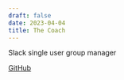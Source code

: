 ```yaml
---
draft: false
date: 2023-04-04
title: The Coach
---
```

Slack single user group manager

[GitHub](https://github.com/dbut2/the-coach)